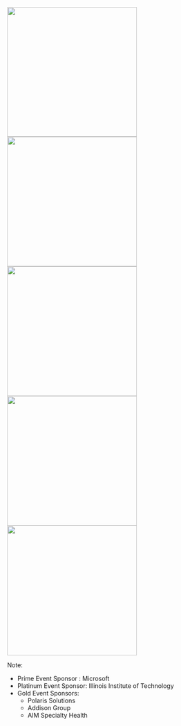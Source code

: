 <div id="ccc-sponsors" class="sponsors">
    <img src="/img/ccc-logo.png" width="300"/><br/>
    <img src="/img/microsoft-logo.png" width="300"/><br/>
    <img src="/img/iit-logo.gif" width="300"/>
</div>

<div id="mobmke-sponsors" class="sponsors hidden">
    <img src="/img/mobmke-logo.jpg" width="300"/><br/>
    <img src="/img/skyline-logo.png" width="300"/><br/>
</div>

Note:
+ Prime Event Sponsor : Microsoft
+ Platinum Event Sponsor: Illinois Institute of Technology
+ Gold Event Sponsors:
    + Polaris Solutions
    + Addison Group
    + AIM Specialty Health